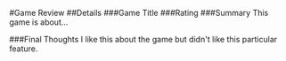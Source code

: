 #Game Review
##Details
###Game Title
###Rating
###Summary
This game is about...

###Final Thoughts
I like this about the game but didn't like this particular feature.
